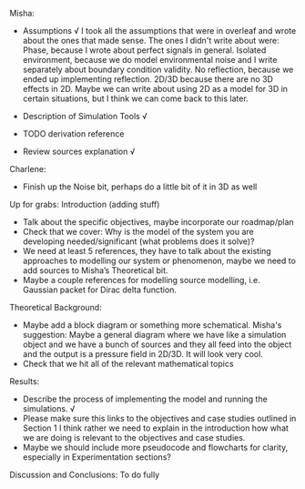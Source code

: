 Misha:

- Assumptions √
  I took all the assumptions that were in overleaf and wrote about the ones that made sense.
  The ones I didn't write about were:
  Phase, because I wrote about perfect signals in general.
  Isolated environment, because we do model environmental noise and I write separately about boundary condition validity.
  No reflection, because we ended up implementing reflection.
  2D/3D because there are no 3D effects in 2D. Maybe we can write about using 2D as a model for 3D in certain situations, but I think we can come back to this later.

- Description of Simulation Tools √
- TODO derivation reference
- Review sources explanation √

Charlene:

- Finish up the Noise bit, perhaps do a little bit of it in 3D as well

Up for grabs:
Introduction (adding stuff)

- Talk about the specific objectives, maybe incorporate our roadmap/plan
- Check that we cover: Why is the model of the system you are developing needed/significant (what problems does it solve)?
- We need at least 5 references, they have to talk about the existing approaches to modelling our system or phenomenon, maybe we need to add sources to Misha’s Theoretical bit.
- Maybe a couple references for modelling source modelling, i.e. Gaussian packet for Dirac delta function.

Theoretical Background:

- Maybe add a block diagram or something more schematical.
  Misha's suggestion:
  Maybe a general diagram where we have like a simulation object and we have a bunch of sources and they all feed into the object and the output is a pressure field in 2D/3D. It will look very cool.
- Check that we hit all of the relevant mathematical topics

Results:

- Describe the process of implementing the model and running the simulations. √
- Please make sure this links to the objectives and case studies outlined in Section 1
  I think rather we need to explain in the introduction how what we are doing is relevant to the objectives and case studies.
- Maybe we should include more pseudocode and flowcharts for clarity, especially in Experimentation sections?

Discussion and Conclusions:
To do fully
